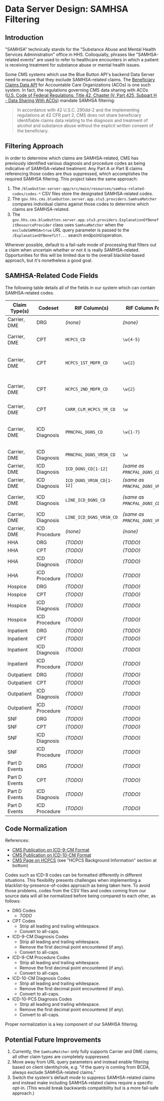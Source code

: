 # Data Server Design: SAMHSA Filtering

## Introduction

"SAMHSA" technically stands for the "Substance Abuse and Mental Health Services Administration" office in HHS. Colloquially, phrases like "SAMHSA-related events" are used to refer to healthcare encounters in which a patient is receiving treatment for substance abuse or mental health issues.

Some CMS systems which use the Blue Button API's backend Data Server need to ensure that they exclude SAMHSA-related claims. The [Beneficiary Claims Data API](https://sandbox.bcda.cms.gov/) for Accountable Care Organizations (ACOs) is one such system. In fact, the regulations governing CMS data sharing with ACOs ([U.S. Code of Federal Regulations: Title 42, Chapter IV, Part 425, Subpart H - Data Sharing With ACOs](https://www.govregs.com/regulations/42/425.708)) mandate SAMHSA filtering:

> In accordance with 42 U.S.C. 290dd-2 and the implementing regulations at 42 CFR part 2, CMS does not share beneficiary identifiable claims data relating to the diagnosis and treatment of alcohol and substance abuse without the explicit written consent of the beneficiary.

## Filtering Approach

In order to determine which claims are SAMHSA-related, CMS has previously identified various diagnosis and procedure codes as being indicative of SAMHSA-related treatment. Any Part A or Part B claims referencing those codes are thus suppressed, which accomplishes the required SAMHSA filtering. This project takes the same approach:

1. The `/bluebutton-server-app/src/main/resources/samhsa-related-codes/codes-*` CSV files store the designated SAMHSA-related codes.
2. The `gov.hhs.cms.bluebutton.server.app.stu3.providers.SamhsaMatcher` compares individual claims against those codes to determine which claims are SAMHSA-related.
3. The `gov.hhs.cms.bluebutton.server.app.stu3.providers.ExplanationOfBenefitResourceProvider` class uses `SamhsaMatcher` when the `excludeSAMHSA=true` URL query parameter is passed to the `/ExplanationOfBenefit?...` search endpoint/operation.

Wherever possible, default to a fail-safe mode of processing that filters out a claim when uncertain whether or not it is really SAMHSA-related. Opportunities for this will be limited due to the overall blacklist-based approach, but it's nonetheless a good goal.

## SAMHSA-Related Code Fields

The following table details all of the fields in our system which can contain SAMHSA-related codes.

|Claim Type(s)|Codeset|RIF Column(s)|RIF Column Format|Notes|FHIR EOB Field(s)|FHIR EOB Field Format|
|---|---|---|---|---|---|---|
|Carrier, DME|DRG|_(none)_|_(none)_|_(none)_|_(none)_|_(none)_|
|Carrier, DME|CPT|`HCPCS_CD`|`\w{4-5}`|CPT codes are a subset ("Level I") of HCPCSs.|`ExplanationOfBenefit.item.service`|`"service": { "coding": [{ "system": "https://bluebutton.cms.gov/resources/codesystem/hcpcs", "version": "7", "code": "12345" }] }`|
|Carrier, DME|CPT|`HCPCS_1ST_MDFR_CD`|`\w{2}`|Modifier codes provide additional information on the procedure performed.|_N/A_|_N/A_|
|Carrier, DME|CPT|`HCPCS_2ND_MDFR_CD`|`\w{2}`|Modifier codes provide additional information on the procedure performed.|_N/A_|_N/A_|
|Carrier, DME|CPT|`CARR_CLM_HCPCS_YR_CD`|`\w`|Identifies the HCPCS year/version in use.|_N/A_|_N/A_|
|Carrier, DME|ICD Diagnosis|`PRNCPAL_DGNS_CD`|`\w{1-7}`|_N/A_|`ExplanationOfBenefit.diagnosis`|`"diagnosis": [{ "sequence": 1, "diagnosisCodeableConcept": { "coding": [{ "system": "http://hl7.org/fhir/sid/icd-10", "code": "A1234", "display": "SHORT DESCRIPTION" }] }, "type": [{ "coding": [{ "system": "https://bluebutton.cms.gov/resources/codesystem/diagnosis-type", "code": "principal", "display": "..." }] }] }]`|
|Carrier, DME|ICD Diagnosis|`PRNCPAL_DGNS_VRSN_CD`|`\w`|Identifies the ICD version (9 or 10).|_N/A_|_N/A_|
|Carrier, DME|ICD Diagnosis|`ICD_DGNS_CD[1-12]`|_(same as `PRNCPAL_DGNS_CD`)_|_(same as `PRNCPAL_DGNS_CD`)_|_(same as `PRNCPAL_DGNS_CD`)_|_(same as `PRNCPAL_DGNS_CD` but without `type`)_|
|Carrier, DME|ICD Diagnosis|`ICD_DGNS_VRSN_CD[1-12]`|_(same as `PRNCPAL_DGNS_VRSN_CD`)_|_(same as `PRNCPAL_DGNS_VRSN_CD`)_|_(same as `PRNCPAL_DGNS_VRSN_CD`)_|_(same as `PRNCPAL_DGNS_VRSN_CD`)_|
|Carrier, DME|ICD Diagnosis|`LINE_ICD_DGNS_CD`|_(same as `PRNCPAL_DGNS_CD`)_|_(same as `PRNCPAL_DGNS_CD`)_|_(same as `PRNCPAL_DGNS_CD` but referenced via `EOB.item.diagnosisLinkId`)_|_(same as `PRNCPAL_DGNS_CD` but without `type`)_|
|Carrier, DME|ICD Diagnosis|`LINE_ICD_DGNS_VRSN_CD`|_(same as `PRNCPAL_DGNS_VRSN_CD`)_|_(same as `PRNCPAL_DGNS_VRSN_CD`)_|_(same as `PRNCPAL_DGNS_VRSN_CD`)_|_(same as `PRNCPAL_DGNS_VRSN_CD`)_|
|Carrier, DME|ICD Procedure|_(none)_|_(none)_|_(none)_|_(none)_|_(none)_|
|HHA|DRG|_(TODO)_|_(TODO)_|_(TODO)_|_(TODO)_|_(TODO)_|
|HHA|CPT|_(TODO)_|_(TODO)_|_(TODO)_|_(TODO)_|_(TODO)_|
|HHA|ICD Diagnosis|_(TODO)_|_(TODO)_|_(TODO)_|_(TODO)_|_(TODO)_|
|HHA|ICD Procedure|_(TODO)_|_(TODO)_|_(TODO)_|_(TODO)_|_(TODO)_|
|Hospice|DRG|_(TODO)_|_(TODO)_|_(TODO)_|_(TODO)_|_(TODO)_|
|Hospice|CPT|_(TODO)_|_(TODO)_|_(TODO)_|_(TODO)_|_(TODO)_|
|Hospice|ICD Diagnosis|_(TODO)_|_(TODO)_|_(TODO)_|_(TODO)_|_(TODO)_|
|Hospice|ICD Procedure|_(TODO)_|_(TODO)_|_(TODO)_|_(TODO)_|_(TODO)_|
|Inpatient|DRG|_(TODO)_|_(TODO)_|_(TODO)_|_(TODO)_|_(TODO)_|
|Inpatient|CPT|_(TODO)_|_(TODO)_|_(TODO)_|_(TODO)_|_(TODO)_|
|Inpatient|ICD Diagnosis|_(TODO)_|_(TODO)_|_(TODO)_|_(TODO)_|_(TODO)_|
|Inpatient|ICD Procedure|_(TODO)_|_(TODO)_|_(TODO)_|_(TODO)_|_(TODO)_|
|Outpatient|DRG|_(TODO)_|_(TODO)_|_(TODO)_|_(TODO)_|_(TODO)_|
|Outpatient|CPT|_(TODO)_|_(TODO)_|_(TODO)_|_(TODO)_|_(TODO)_|
|Outpatient|ICD Diagnosis|_(TODO)_|_(TODO)_|_(TODO)_|_(TODO)_|_(TODO)_|
|Outpatient|ICD Procedure|_(TODO)_|_(TODO)_|_(TODO)_|_(TODO)_|_(TODO)_|
|SNF|DRG|_(TODO)_|_(TODO)_|_(TODO)_|_(TODO)_|_(TODO)_|
|SNF|CPT|_(TODO)_|_(TODO)_|_(TODO)_|_(TODO)_|_(TODO)_|
|SNF|ICD Diagnosis|_(TODO)_|_(TODO)_|_(TODO)_|_(TODO)_|_(TODO)_|
|SNF|ICD Procedure|_(TODO)_|_(TODO)_|_(TODO)_|_(TODO)_|_(TODO)_|
|Part D Events|DRG|_(TODO)_|_(TODO)_|_(TODO)_|_(TODO)_|_(TODO)_|
|Part D Events|CPT|_(TODO)_|_(TODO)_|_(TODO)_|_(TODO)_|_(TODO)_|
|Part D Events|ICD Diagnosis|_(TODO)_|_(TODO)_|_(TODO)_|_(TODO)_|_(TODO)_|
|Part D Events|ICD Procedure|_(TODO)_|_(TODO)_|_(TODO)_|_(TODO)_|_(TODO)_|

## Code Normalization

References:

* [CMS Publication on ICD-9-CM Format](https://www.cms.gov/Medicare/Quality-Initiatives-Patient-Assessment-Instruments/HospitalQualityInits/Downloads/HospitalAppendix_F.pdf)
* [CMS Publication on ICD-10-CM Format](https://www.cms.gov/Medicare/Coding/ICD10/Downloads/032310_ICD10_Slides.pdf)
* [CMS Page on HCPCS](https://www.cms.gov/Medicare/Coding/MedHCPCSGenInfo/index.html) (see "HCPCS Background Information" section at bottom)

Codes such as ICD-9 codes can be formatted differently in different situations. This flexibility presents challenges when implementing a blacklist-by-presence-of-codes approach as being taken here. To avoid those problems, codes from the CSV files and codes coming from our source data will all be normalized before being compared to each other, as follows:

<!--
  This is the piece of things that I'm most nervous about having mistakes right now. The above references are okay, but not as authoritative as I'd like.

  Specific concerns:

  * I haven't actually checked that ICD-10-PCS can be normalized in the same fashion as ICD-10-CM.
  * Do any of these codesets allow leading or trailing zeroes? e.g. "001" should be equivalent to "0001"?
  * Do the values used in our unit tests accurately reflect the formatting of real source values?
-->

* DRG Codes
    * _TODO_
* CPT Codes
    * Strip all leading and trailing whitespace.
    * Convert to all-caps.
* ICD-9-CM Diagnosis Codes
    * Strip all leading and trailing whitespace.
    * Remove the first decimal point encountered (if any).
    * Convert to all-caps.
* ICD-9-CM Procedure Codes
    * Strip all leading and trailing whitespace.
    * Remove the first decimal point encountered (if any).
    * Convert to all-caps.
* ICD-10-CM Diagnosis Codes
    * Strip all leading and trailing whitespace.
    * Remove the first decimal point encountered (if any).
    * Convert to all-caps.
* ICD-10-PCS Diagnosis Codes
    * Strip all leading and trailing whitespace.
    * Remove the first decimal point encountered (if any).
    * Convert to all-caps.

Proper normalization is a key component of our SAMHSA filtering.

## Potential Future Improvements

1. Currently, the `SamhsaMatcher` only fully supports Carrier and DME claims; all other claim types are completely suppressed.
2. Move away from URL query parameters and instead enable filtering based on client identity/role, e.g. "if the query is coming from BCDA, always exclude SAMHSA-related claims."
3. Switch the system's default mode to suppress SAMHSA-related claims and instead make including SAMHSA-related claims require a specific opt-in. (This would break backwards compatibility but is a more fail-safe approach.)
